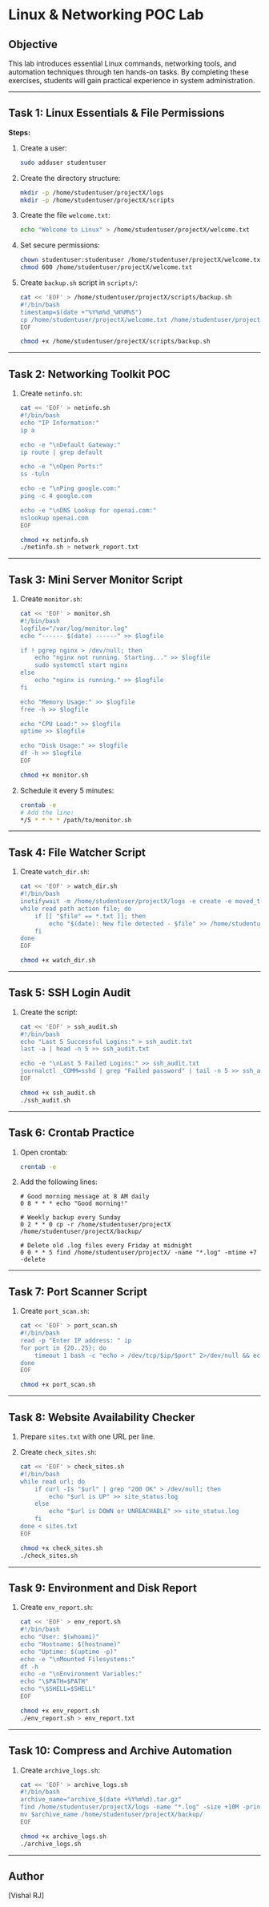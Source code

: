 # Linux & Networking POC Lab


## Objective

This lab introduces essential Linux commands, networking tools, and automation techniques through ten hands-on tasks. By completing these exercises, students will gain practical experience in system administration.

---

## Task 1: Linux Essentials & File Permissions

**Steps:**

1. Create a user:

    ```bash
    sudo adduser studentuser
    ```

2. Create the directory structure:

    ```bash
    mkdir -p /home/studentuser/projectX/logs
    mkdir -p /home/studentuser/projectX/scripts
    ```

3. Create the file `welcome.txt`:

    ```bash
    echo "Welcome to Linux" > /home/studentuser/projectX/welcome.txt
    ```

4. Set secure permissions:

    ```bash
    chown studentuser:studentuser /home/studentuser/projectX/welcome.txt
    chmod 600 /home/studentuser/projectX/welcome.txt
    ```

5. Create `backup.sh` script in `scripts/`:

    ```bash
    cat << 'EOF' > /home/studentuser/projectX/scripts/backup.sh
    #!/bin/bash
    timestamp=$(date +"%Y%m%d_%H%M%S")
    cp /home/studentuser/projectX/welcome.txt /home/studentuser/projectX/logs/welcome_$timestamp.txt
    EOF

    chmod +x /home/studentuser/projectX/scripts/backup.sh
    ```

---

## Task 2: Networking Toolkit POC

1. Create `netinfo.sh`:

    ```bash
    cat << 'EOF' > netinfo.sh
    #!/bin/bash
    echo "IP Information:"
    ip a

    echo -e "\nDefault Gateway:"
    ip route | grep default

    echo -e "\nOpen Ports:"
    ss -tuln

    echo -e "\nPing google.com:"
    ping -c 4 google.com

    echo -e "\nDNS Lookup for openai.com:"
    nslookup openai.com
    EOF

    chmod +x netinfo.sh
    ./netinfo.sh > network_report.txt
    ```

---

## Task 3: Mini Server Monitor Script

1. Create `monitor.sh`:

    ```bash
    cat << 'EOF' > monitor.sh
    #!/bin/bash
    logfile="/var/log/monitor.log"
    echo "------ $(date) ------" >> $logfile

    if ! pgrep nginx > /dev/null; then
        echo "nginx not running. Starting..." >> $logfile
        sudo systemctl start nginx
    else
        echo "nginx is running." >> $logfile
    fi

    echo "Memory Usage:" >> $logfile
    free -h >> $logfile

    echo "CPU Load:" >> $logfile
    uptime >> $logfile

    echo "Disk Usage:" >> $logfile
    df -h >> $logfile
    EOF

    chmod +x monitor.sh
    ```

2. Schedule it every 5 minutes:

    ```bash
    crontab -e
    # Add the line:
    */5 * * * * /path/to/monitor.sh
    ```

---

## Task 4: File Watcher Script

1. Create `watch_dir.sh`:

    ```bash
    cat << 'EOF' > watch_dir.sh
    #!/bin/bash
    inotifywait -m /home/studentuser/projectX/logs -e create -e moved_to |
    while read path action file; do
        if [[ "$file" == *.txt ]]; then
            echo "$(date): New file detected - $file" >> /home/studentuser/projectX/logs/log_monitor.txt
        fi
    done
    EOF

    chmod +x watch_dir.sh
    ```

---

## Task 5: SSH Login Audit

1. Create the script:

    ```bash
    cat << 'EOF' > ssh_audit.sh
    #!/bin/bash
    echo "Last 5 Successful Logins:" > ssh_audit.txt
    last -a | head -n 5 >> ssh_audit.txt

    echo -e "\nLast 5 Failed Logins:" >> ssh_audit.txt
    journalctl _COMM=sshd | grep "Failed password" | tail -n 5 >> ssh_audit.txt
    EOF

    chmod +x ssh_audit.sh
    ./ssh_audit.sh
    ```

---

## Task 6: Crontab Practice

1. Open crontab:

    ```bash
    crontab -e
    ```

2. Add the following lines:

    ```cron
    # Good morning message at 8 AM daily
    0 8 * * * echo "Good morning!"

    # Weekly backup every Sunday
    0 2 * * 0 cp -r /home/studentuser/projectX /home/studentuser/projectX/backup/

    # Delete old .log files every Friday at midnight
    0 0 * * 5 find /home/studentuser/projectX/ -name "*.log" -mtime +7 -delete
    ```

---

## Task 7: Port Scanner Script

1. Create `port_scan.sh`:

    ```bash
    cat << 'EOF' > port_scan.sh
    #!/bin/bash
    read -p "Enter IP address: " ip
    for port in {20..25}; do
        timeout 1 bash -c "echo > /dev/tcp/$ip/$port" 2>/dev/null && echo "Port $port is open"
    done
    EOF

    chmod +x port_scan.sh
    ```

---

## Task 8: Website Availability Checker

1. Prepare `sites.txt` with one URL per line.

2. Create `check_sites.sh`:

    ```bash
    cat << 'EOF' > check_sites.sh
    #!/bin/bash
    while read url; do
        if curl -Is "$url" | grep "200 OK" > /dev/null; then
            echo "$url is UP" >> site_status.log
        else
            echo "$url is DOWN or UNREACHABLE" >> site_status.log
        fi
    done < sites.txt
    EOF

    chmod +x check_sites.sh
    ./check_sites.sh
    ```

---

## Task 9: Environment and Disk Report

1. Create `env_report.sh`:

    ```bash
    cat << 'EOF' > env_report.sh
    #!/bin/bash
    echo "User: $(whoami)"
    echo "Hostname: $(hostname)"
    echo "Uptime: $(uptime -p)"
    echo -e "\nMounted Filesystems:"
    df -h
    echo -e "\nEnvironment Variables:"
    echo "\$PATH=$PATH"
    echo "\$SHELL=$SHELL"
    EOF

    chmod +x env_report.sh
    ./env_report.sh > env_report.txt
    ```

---

## Task 10: Compress and Archive Automation

1. Create `archive_logs.sh`:

    ```bash
    cat << 'EOF' > archive_logs.sh
    #!/bin/bash
    archive_name="archive_$(date +%Y%m%d).tar.gz"
    find /home/studentuser/projectX/logs -name "*.log" -size +10M -print0 | tar -czvf $archive_name --null -T -
    mv $archive_name /home/studentuser/projectX/backup/
    EOF

    chmod +x archive_logs.sh
    ./archive_logs.sh
    ```

---


## Author

[Vishal RJ]
